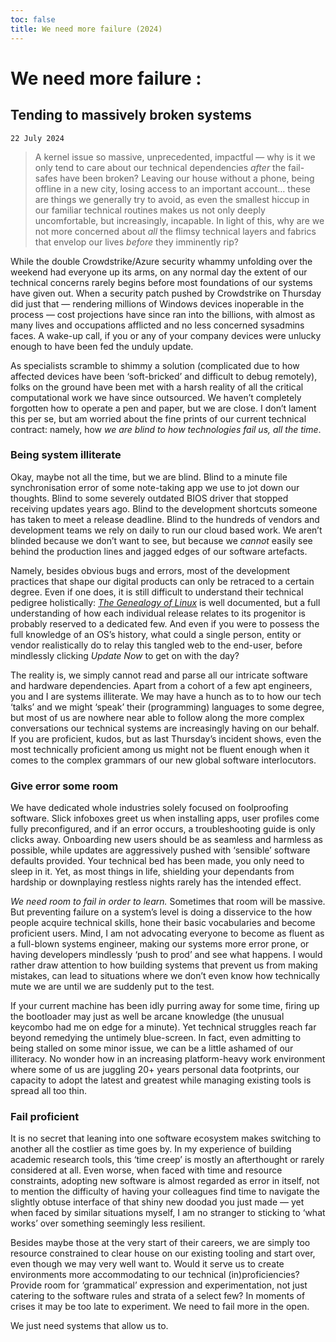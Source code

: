 ```yaml
---
toc: false
title: We need more failure (2024)
---
```


# We need more failure :
## Tending to massively broken systems [](#post)

`22 July 2024`
> A kernel issue so massive, unprecedented, impactful — why is it we only tend to care about our technical dependencies *after* the fail-safes have been broken? 
> Leaving our house without a phone, being offline in a new city, losing access to an important account… these are things we generally try to avoid, as even the smallest hiccup in our familiar technical routines makes us not only deeply uncomfortable, but increasingly, incapable. 
> In light of this, why are we not more concerned about *all* the flimsy technical layers and fabrics that envelop our lives *before* they imminently rip?

While the double Crowdstrike/Azure security whammy unfolding over the weekend had everyone up its arms, on any normal day the extent of our technical concerns rarely begins before most foundations of our systems have given out. 
When a security patch pushed by Crowdstrike on Thursday did just that — rendering millions of Windows devices inoperable in the process — cost projections have since ran into the billions, with almost as many lives and occupations afflicted and no less concerned sysadmins faces. 
A wake-up call, if you or any of your company devices were unlucky enough to have been fed the unduly update.

As specialists scramble to shimmy a solution (complicated due to how affected devices have been ‘soft-bricked’ and difficult to debug remotely), folks on the ground have been met with a harsh reality of all the critical computational work we have since outsourced. 
We haven’t completely forgotten how to operate a pen and paper, but we are close. I don’t lament this per se, but am worried about the fine prints of our current technical contract: namely, how *we are blind to how technologies fail us, all the time*.

### Being system illiterate

Okay, maybe not all the time, but we are blind. 
Blind to a minute file synchronisation error of some note-taking app we use to jot down our thoughts. 
Blind to some severely outdated BIOS driver that stopped receiving updates years ago. 
Blind to the development shortcuts someone has taken to meet a release deadline. 
Blind to the hundreds of vendors and development teams we rely on daily to run our cloud based work. 
We aren’t blinded because we don’t want to see, but because we *cannot* easily see behind the production lines and jagged edges of our software artefacts.

Namely, besides obvious bugs and errors, most of the development practices that shape our digital products can only be retraced to a certain degree. 
Even if one does, it is still difficult to understand their technical pedigree holistically: *[The Genealogy of Linux](https://distrowatch.com/dwres.php?resource=family-tree)* is well documented, but a full understanding of how each individual release relates to its progenitor is probably reserved to a dedicated few. 
And even if you were to possess the full knowledge of an OS’s history, what could a single person, entity or vendor realistically do to relay this tangled web to the end-user, before mindlessly clicking *Update Now* to get on with the day?

The reality is, we simply cannot read and parse all our intricate software and hardware dependencies. 
Apart from a cohort of a few apt engineers, you and I are systems illiterate. 
We may have a hunch as to to how our tech ‘talks’ and we might ‘speak’ their (programming) languages to some degree, but most of us are nowhere near able to follow along the more complex conversations our technical systems are increasingly having on our behalf. 
If you are proficient, kudos, but as last Thursday’s incident shows, even the most technically proficient among us might not be fluent enough when it comes to the complex grammars of our new global software interlocutors.

### Give error some room
We have dedicated whole industries solely focused on foolproofing software. 
Slick infoboxes greet us when installing apps, user profiles come fully preconfigured, and if an error occurs, a troubleshooting guide is only clicks away. 
Onboarding new users should be as seamless and harmless as possible, while updates are aggressively pushed with ‘sensible’ software defaults provided. Your technical bed has been made, you only need to sleep in it. 
Yet, as most things in life, shielding your dependants from hardship or downplaying restless nights rarely has the intended effect.

*We need room to fail in order to learn.*
Sometimes that room will be massive. 
But preventing failure on a system’s level is doing a disservice to the how people acquire technical skills, hone their basic vocabularies and become proficient users. 
Mind, I am not advocating everyone to become as fluent as a full-blown systems engineer, making our systems more error prone, or having developers mindlessly ‘push to prod’ and see what happens. 
I would rather draw attention to how building systems that prevent us from making mistakes, can lead to situations where we don’t even know how technically mute we are until we are suddenly put to the test.

If your current machine has been idly purring away for some time, firing up the bootloader may just as well be arcane knowledge (the unusual keycombo had me on edge for a minute). 
Yet technical struggles reach far beyond remedying the untimely blue-screen. In fact, even admitting to being stalled on some minor issue, we can be a little ashamed of our illiteracy. 
No wonder how in an increasing platform-heavy work environment where some of us are juggling 20+ years personal data footprints, our capacity to adopt the latest and greatest while managing existing tools is spread all too thin.

### Fail proficient
It is no secret that leaning into one software ecosystem makes switching to another all the costlier as time goes by. In my experience of building academic research tools, this ‘time creep’ is mostly an afterthought or rarely considered at all. Even worse, when faced with time and resource constraints, adopting new software is almost regarded as error in itself, not to mention the difficulty of having your colleagues find time to navigate the slightly obtuse interface of that shiny new doodad you just made — yet when faced by similar situations myself, I am no stranger to sticking to ‘what works’ over something seemingly less resilient.

Besides maybe those at the very start of their careers, we are simply too resource constrained to clear house on our existing tooling and start over, even though we may very well want to. Would it serve us to create environments more accommodating to our technical (in)proficiencies? Provide room for ‘grammatical’ expression and experimentation, not just catering to the software rules and strata of a select few? In moments of crises it may be too late to experiment. We need to fail more in the open.

We just need systems that allow us to.